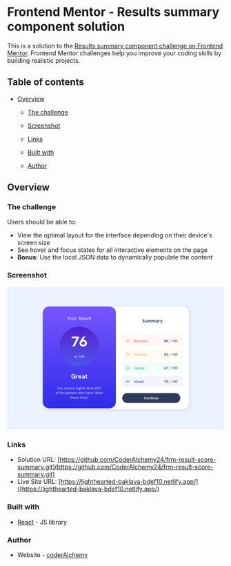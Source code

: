 # Frontend Mentor - Results summary component solution

This is a solution to the [Results summary component challenge on Frontend Mentor](https://www.frontendmentor.io/challenges/results-summary-component-CE_K6s0maV). Frontend Mentor challenges help you improve your coding skills by building realistic projects.

## Table of contents

- [Overview](#overview)
  - [The challenge](#the-challenge)
  - [Screenshot](#screenshot)
  - [Links](#links)

  - [Built with](#built-with)
  
  - [Author](#author)



## Overview

### The challenge

Users should be able to:

- View the optimal layout for the interface depending on their device's screen size
- See hover and focus states for all interactive elements on the page
- **Bonus**: Use the local JSON data to dynamically populate the content

### Screenshot

![](./summary_screenshot.png)


### Links

- Solution URL: [https://github.com/CoderAlchemy24/frm-result-score-summary.git](https://github.com/CoderAlchemy24/frm-result-score-summary.git)
- Live Site URL: [https://lighthearted-baklava-bdef10.netlify.app/]([https://lighthearted-baklava-bdef10.netlify.app/)


### Built with

- [React](https://reactjs.org/) - JS library



### Author

- Website - [coderAlchemy](https://www.your-site.com)



